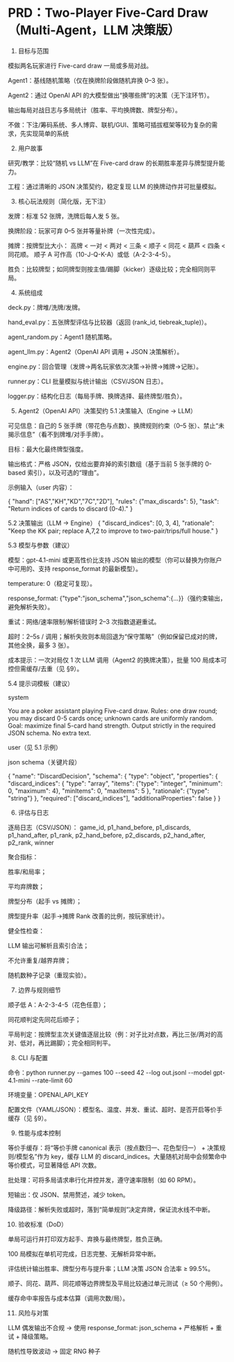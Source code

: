 # PRD：Two-Player Five-Card Draw（Multi-Agent，LLM 决策版）
1. 目标与范围

模拟两名玩家进行 Five-card draw 一局或多局对战。

Agent1：基线随机策略（仅在换牌阶段做随机弃换 0–3 张）。

Agent2：通过 OpenAI API 的大模型做出“换哪些牌”的决策（无下注环节）。

输出每局对战日志与多局统计（胜率、平均换牌数、牌型分布）。

不做：下注/筹码系统、多人博弈、联机/GUI、策略可插拔框架等较为复杂的需求，先实现简单的系统

2. 用户故事

研究/教学：比较“随机 vs LLM”在 Five-card draw 的长期胜率差异与牌型提升能力。

工程：通过清晰的 JSON 决策契约，稳定复现 LLM 的换牌动作并可批量模拟。

3. 核心玩法规则（简化版，无下注）

发牌：标准 52 张牌，洗牌后每人发 5 张。

换牌阶段：玩家可弃 0–5 张并等量补牌（一次性完成）。

摊牌：按牌型比大小：
高牌 < 一对 < 两对 < 三条 < 顺子 < 同花 < 葫芦 < 四条 < 同花顺。
顺子 A 可作高（10-J-Q-K-A）或低（A-2-3-4-5）。

胜负：比较牌型；如同牌型则按主值/踢脚（kicker）逐级比较；完全相同则平局。

4. 系统组成

deck.py：牌堆/洗牌/发牌。

hand_eval.py：五张牌型评估与比较器（返回 (rank_id, tiebreak_tuple)）。

agent_random.py：Agent1 随机策略。

agent_llm.py：Agent2（OpenAI API 调用 + JSON 决策解析）。

engine.py：回合管理（发牌→两名玩家依次决策→补牌→摊牌→记账）。

runner.py：CLI 批量模拟与统计输出（CSV/JSON 日志）。

logger.py：结构化日志（每局手牌、换牌选择、最终牌型/胜负）。

5. Agent2（OpenAI API）决策契约
5.1 决策输入（Engine → LLM）

可见信息：自己的 5 张手牌（带花色与点数）、换牌规则约束（0–5 张）、禁止“未揭示信息”（看不到牌堆/对手手牌）。

目标：最大化最终牌型强度。

输出格式：严格 JSON，仅给出要弃掉的索引数组（基于当前 5 张手牌的 0-based 索引），以及可选的“理由”。

示例输入（user 内容）：

{
  "hand": ["AS","KH","KD","7C","2D"],
  "rules": {"max_discards": 5},
  "task": "Return indices of cards to discard (0-4)."
}

5.2 决策输出（LLM → Engine）
{
  "discard_indices": [0, 3, 4],
  "rationale": "Keep the KK pair; replace A,7,2 to improve to two-pair/trips/full house."
}

5.3 模型与参数（建议）

模型：gpt-4.1-mini 或更高性价比支持 JSON 输出的模型（你可以替换为你账户中可用的、支持 response_format 的最新模型）。

temperature: 0（稳定可复现）。

response_format: {"type":"json_schema","json_schema":{...}}（强约束输出，避免解析失败）。

重试：网络/速率限制/解析错误时 2–3 次指数退避重试。

超时：2–5s / 调用；解析失败则本局回退为“保守策略”（例如保留已成对的牌，其他全换，最多 3 张）。

成本提示：一次对局仅 1 次 LLM 调用（Agent2 的换牌决策），批量 100 局成本可控但需缓存/去重（见 §9）。

5.4 提示词模板（建议）

system

You are a poker assistant playing Five-card draw. 
Rules: one draw round; you may discard 0-5 cards once; unknown cards are uniformly random.
Goal: maximize final 5-card hand strength.
Output strictly in the required JSON schema. No extra text.


user（见 5.1 示例）

json schema（关键片段）

{
  "name": "DiscardDecision",
  "schema": {
    "type": "object",
    "properties": {
      "discard_indices": {
        "type": "array",
        "items": {"type": "integer", "minimum": 0, "maximum": 4},
        "minItems": 0,
        "maxItems": 5
      },
      "rationale": {"type": "string"}
    },
    "required": ["discard_indices"],
    "additionalProperties": false
  }
}

6. 评估与日志

逐局日志（CSV/JSON）：
game_id, p1_hand_before, p1_discards, p1_hand_after, p1_rank, p2_hand_before, p2_discards, p2_hand_after, p2_rank, winner

聚合指标：

胜率/和局率；

平均弃牌数；

牌型分布（起手 vs 摊牌）；

牌型提升率（起手→摊牌 Rank 改善的比例，按玩家统计）。

健全性检查：

LLM 输出可解析且索引合法；

不允许重复/越界弃牌；

随机数种子记录（重现实验）。

7. 边界与规则细节

顺子低 A：A-2-3-4-5（花色任意）；

同花顺判定先同花后顺子；

平局判定：按牌型主次关键值逐层比较（例：对子比对点数，再比三张/两对的高对、低对，再比踢脚）；完全相同判平。

8. CLI 与配置

命令：python runner.py --games 100 --seed 42 --log out.jsonl --model gpt-4.1-mini --rate-limit 60

环境变量：OPENAI_API_KEY

配置文件（YAML/JSON）：模型名、温度、并发、重试、超时、是否开启等价手缓存（见 §9）。

9. 性能与成本控制

等价手缓存：将“等价手牌 canonical 表示（按点数归一、花色型归一） + 决策规则/模型名”作为 key，缓存 LLM 的 discard_indices。大量随机对局中会频繁命中等价模式，可显著降低 API 次数。

批处理：可将多局请求串行化并控并发，遵守速率限制（如 60 RPM）。

短输出：仅 JSON、禁用赘述，减少 token。

降级路径：解析失败或超时，落到“简单规则”决定弃牌，保证流水线不中断。

10. 验收标准（DoD）

 单局可运行并打印双方起手、弃换与最终牌型，胜负正确。

 100 局模拟在单机可完成，日志完整、无解析异常中断。

 评估统计输出胜率、牌型分布与提升率；LLM 决策 JSON 合法率 ≥ 99.5%。

 顺子、同花、葫芦、同花顺等边界牌型及平局比较通过单元测试（≥ 50 个用例）。

 缓存命中率报告与成本估算（调用次数/局）。

11. 风险与对策

LLM 偶发输出不合规 → 使用 response_format: json_schema + 严格解析 + 重试 + 降级策略。

随机性导致波动 → 固定 RNG 种子
